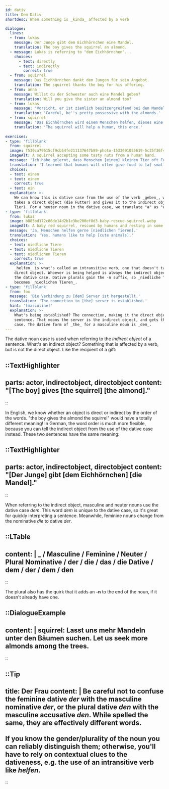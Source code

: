 ```yaml
---
id: dativ
title: Dem Dativ
shortdesc: When something is _kinda_ affected by a verb

dialogue:
  lines:
  - from: lukas
    message: Der Junge gibt dem Eichhörnchen eine Mandel.
    translation: The boy gives the squirrel an almond.
  - message: Lukas is referring to "dem Eichhörnchen"...
    choices:
      - text: directly
      - text: indirectly
        correct: true
  - from: squirrel
    message: Das Eichhörnchen dankt dem Jungen für sein Angebot.
    translation: The squirrel thanks the boy for his offering.
  - from: anna
    message: Willst du der Schwester auch eine Mandel geben?
    translation: Will you give the sister an almond too?
  - from: lukas
    message: 'Vorsicht, er ist ziemlich besitzergreifend bei den Mandeln.'
    translation: 'Careful, he''s pretty possessive with the almonds.'
  - from: squirrel
    message: 'Das Eichhörnchen wird einem Menschen helfen, dieses eine Mal.'
    translation: 'The squirrel will help a human, this once.'
  
exercises:
- type: 'fillblank'
  from: squirrel
  image: f530ca79615cf9cb54fe211137647b89-photo-1533691055619-5c35f36f4244.webp
  imageAlt: A squirrel accepting some tasty nuts from a human hand.
  message: 'Ich habe gelernt, dass Menschen [einem] kleinen Tier oft Futter geben.'
  translation: 'I learned that humans will often give food to [a] small animal.'
  choices:
  - text: einen
  - text: einem
    correct: true
  - text: ein
  explanation: >-
    We can know this is dative case from the use of the verb _geben_, which
    takes a direct object (die Futter) and gives it to the indirect object (das
    Tier). For a neuter noun in the dative case, we translate "a" as "einem".
- type: 'fillblank'
  from: lukas
  image: b885bd172c86de14d2b1e3be200ef0d3-baby-rescue-squirrel.webp
  imageAlt: A baby red squirrel, rescued by humans and resting in some soft fabric.
  message: 'Ja, Menschen helfen gerne [niedlichen Tieren].'
  translation: 'Yes, humans like to help [cute animals].'
  choices:
  - text: niedliche Tiere
  - text: niedliche Tieren
  - text: niedlichen Tieren
    correct: true
  explanation: >-
    _helfen_ is what's called an intransitive verb, one that doesn't take a
    direct object. Whoever is being helped is always the indirect object, taking
    the dative case. Dative plurals gain the -n suffix, so _niedliche Tiere_
    becomes _niedlichen Tieren_.
- type: 'fillblank'
  from: fox
  message: 'Die Verbindung zu [dem] Server ist hergestellt.'
  translation: 'The connection to [the] server is established.'
  hint: '[masculine]'
  explanation: >-
    What's being established? The connection, making it the direct object of the
    sentence. That means the server is the indirect object, and gets the dative
    case. The dative form of _the_ for a masculine noun is _dem_.
---
```


The dative noun case is used when referring to the _indirect object_ of a sentence. What's an indirect object? 
Something that is affected by a verb, but is not the direct object. Like the recipient of a gift:

::TextHighlighter
---
parts: actor, indirectobject, directobject
content: "[The boy] gives [the squirrel] [the almond]."
---
::

In English, we know whether an object is direct or indirect by the order of the words. "the boy gives the almond 
the squirrel" would have a totally different meaning! In German, the word order is much more flexible, because
you can tell the indirect object from the use of the dative case instead. These two sentences have the same meaning:


::TextHighlighter
---
parts: actor, indirectobject, directobject
content: "[Der Junge] gibt [dem Eichhörnchen] [die Mandel]."
---
::

When referring to the indirect object, masculine and neuter nouns use the dative case _dem_. This word _dem_ is 
unique to the dative case, so it's great for quickly interpreting a sentence. Meanwhile, feminine nouns change 
from the nominative _die_ to dative _der_.

::LTable
---
content: |
  _ / Masculine / Feminine / Neuter / Plural
  Nominative / der / die / das / die
  Dative / **dem** / **der** / **dem** / **den**
---
::

The plural also has the quirk that it adds an **-n** to the end of the noun, if it doesn't already have one.

::DialogueExample
---
content: |
  squirrel:
    Lasst uns mehr Mandeln unter **den** Bäume**n** suchen.
    Let us seek more almonds among the trees.
---
::

::Tip
---
title: Der Frau
content: |
  Be careful not to confuse the feminine dative _der_ with the masculine nominative _der_, or the plural dative _den_ with 
  the masculine accusative _den_. While spelled the same, they are effectively different words.<br><br> If you know the 
  gender/plurality of the noun you can reliably distinguish them; otherwise, you'll have to rely on contextual clues to 
  the dativeness, e.g. the use of an intransitive verb like _helfen_.
---
::

  <!-- // LEVEL 2
  // {
  //   lines: [
  //     {
  //       from: "fox",
  //       message: "Gehen wir zu [der] Konferenz?",
  //       translation: "Are we going to [the] conference?",
  //       hint: "[feminine]",
  //     },
  //     {
  //       from: "lindenbaum",
  //       message: "Die mit [den] nervigen alten Männern?",
  //       translation: "The one with [the] annoying old men?"
  //     },
  //     {
  //       from: "lindenbaum",
  //       message: "Sie interessieren sich nur für [die] Anzahl ihrer Zitate.",
  //       translation: "They're only interested in their citation counts."
  //     },
  //     {
  //       from: "lindenbaum",
  //       message: "Was wir mit [der] Gravitationsanomalie machen, könnte viel wichtiger sein.",
  //       translation: "What we're doing with [the] gravitational anomaly could be way more important.",
  //       hint: "[feminine]"
  //     },
  //     {
  //       from: "fox",
  //       message: "Oh! Kann ich dann [die] Projektoren hacken und sie rickrollen?",
  //       translation: "Oh! Then can I hack [the] projectors and rickroll them?"
  //     },
  //     {
  //       from: "lindenbaum",
  //       message: "Mit [der] Quantenkryptoanalyse? Sie wollen es für _Rickrolling_ verwenden?",
  //       translation: "With [the] quantum cryptanalysis? You want to use it for _rickrolling_?",
  //       hint: "[feminine]"
  //     },
  //     {
  //       from: "fox",
  //       message: "Bitteeee?",
  //       translation: "Pleaseeee?"
  //     },
  //     {
  //       from: "lindenbaum",
  //       message: "Natürlich, warum nicht. Ich denke, [das ist] eine gute Übung.",
  //       translation: "Sure, why not. I guess [it is] good practice."
  //     }
  //   ]
  // },

    // // LEVEL 1
    // {
    //   lines: [
    //     {
    //       from: "anna",
    //       message: "Du hast niemandem von [dem] außerirdischen Eichhörnchen erzählt?",
    //       translation: "You haven't told anyone about [the] alien squirrel?"
    //     },
    //     {
    //       from: "lukas",
    //       message: "Ehrlich gesagt, weiß ich nicht, wie die Welt darauf reagieren würde.",
    //       translation: "Honestly, I don't know how the world would react."
    //     },
    //     {
    //       from: "lukas",
    //       message: "Und Töski ist hier [im] Urlaub. Er braucht die Politik nicht.",
    //       translation: "And Töski is here [on] vacation. He doesn't need the politics.",
    //       hint: "[masculine]"
    //     },
    //     {
    //       from: "anna",
    //       message: "Nicht nur, weil er wirklich süß und flauschig ist?",
    //       translation: "It's not just because he's really cute and fluffy?"
    //     },
    //     {
    //       from: "lukas",
    //       message: "Okay, das könnte ein Faktor sein.",
    //       translation: "Okay, that might be a factor."
    //     },
    //   ]
    // } -->
